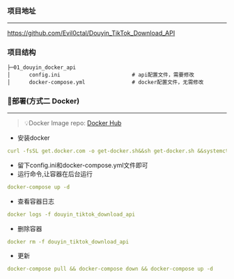 ### 项目地址
---

https://github.com/Evil0ctal/Douyin_TikTok_Download_API


### 项目结构
```
├─01_douyin_docker_api
│      config.ini                       # api配置文件，需要修改
│      docker-compose.yml               # docker配置文件，无需修改

```



### 💽部署(方式二 Docker)

---

> 💡Docker Image repo: [Docker Hub](https://hub.docker.com/repository/docker/evil0ctal/douyin_tiktok_download_api)

- 安装docker

```yaml
curl -fsSL get.docker.com -o get-docker.sh&&sh get-docker.sh &&systemctl enable docker&&systemctl start docker
```

- 留下config.ini和docker-compose.yml文件即可
- 运行命令,让容器在后台运行

```yaml
docker-compose up -d
```

- 查看容器日志

```yaml
docker logs -f douyin_tiktok_download_api
```

- 删除容器

```yaml
docker rm -f douyin_tiktok_download_api
```

- 更新

```yaml
docker-compose pull && docker-compose down && docker-compose up -d
```






